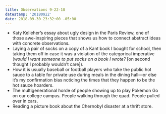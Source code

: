 ```yaml
---
title: Observations 9-22-18
datestamp: '20180922'
date: 2018-09-30 23:32:00 -05:00
---
```


- Katy Kelleher’s essay about ugly design in the Paris Review, one of those awe-inspiring pieces that shows us how to connect abstract ideas with concrete observations.
- Laying a pair of socks on a copy of a Kant book I bought for school, then taking them off in case it was a violation of the categorical imperative (*would I want someone to put socks on a book I wrote?* [on second thought I probably wouldn’t care]).
- How it is usually baseball or football players who take the public hot sauce to a table for private use during meals in the dining hall—or else it’s my confirmation bias noticing the times that they happen to be the hot sauce hoarders.
- The multigenerational horde of people showing up to play Pokémon Go on our college campus. People walking through the quad. People pulled over in cars.
- Reading a picture book about the Chernobyl disaster at a thrift store.
